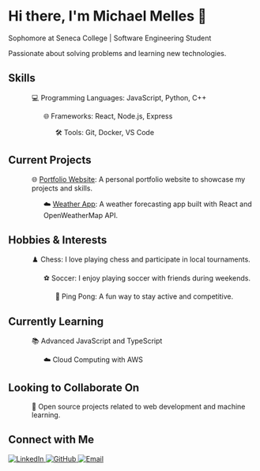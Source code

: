 <div>
  <h1>Hi there, I'm Michael Melles 👋</h1>
  <p>Sophomore at Seneca College | Software Engineering Student</p>
  <p>Passionate about solving problems and learning new technologies.</p>
  
  <h2>Skills</h2>
  <ul style="list-style-type:none;">
    <ol>💻 Programming Languages: JavaScript, Python, C++</li>
    <ol>🌐 Frameworks: React, Node.js, Express</li>
    <ol>🛠 Tools: Git, Docker, VS Code</li>
  </ul>
  
  <h2>Current Projects</h2>
  <ul style="list-style-type:none;">
    <ol>🌐 <a href="https://github.com/michael2747-j/portfolio" target="_blank">Portfolio Website</a>: A personal portfolio website to showcase my projects and skills.</li>
    <ol>☁️ <a href="https://github.com/michael2747-j/weather-app" target="_blank">Weather App</a>: A weather forecasting app built with React and OpenWeatherMap API.</li>
  </ul>
  
  <h2>Hobbies & Interests</h2>
  <ul style="list-style-type:none;">
    <ol>♟️ Chess: I love playing chess and participate in local tournaments.</li>
    <ol>⚽ Soccer: I enjoy playing soccer with friends during weekends.</li>
    <ol>🏓 Ping Pong: A fun way to stay active and competitive.</li>
  </ul>
  
  <h2>Currently Learning</h2>
  <ul style="list-style-type:none;">
    <ol>📚 Advanced JavaScript and TypeScript</li>
    <ol>☁️ Cloud Computing with AWS</li>
  </ul>
  
  <h2>Looking to Collaborate On</h2>
  <ul style="list-style-type:none;">
    <ol>🤝 Open source projects related to web development and machine learning.</li>
  </ul>
  
  <h2>Connect with Me</h2>
  <p>
    <a href="https://www.linkedin.com/in/michael-melles-37729b262" target="_blank">
      <img src="https://img.shields.io/badge/LinkedIn-0077B5?style=for-the-badge&logo=linkedin&logoColor=white" alt="LinkedIn">
    </a>
    <a href="https://github.com/michael2747-j" target="_blank">
      <img src="https://img.shields.io/badge/GitHub-100000?style=for-the-badge&logo=github&logoColor=white" alt="GitHub">
    </a>
    <a href="mailto:michaelmelles4@gmail.com" target="_blank">
      <img src="https://img.shields.io/badge/Email-D14836?style=for-the-badge&logo=gmail&logoColor=white" alt="Email">
    </a>
  </p>
</div>

